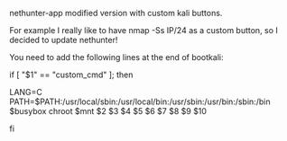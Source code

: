 nethunter-app modified version with custom kali buttons.

For example I really like to have nmap -Ss IP/24 as a custom button, so I decided to update nethunter!

You need to add the following lines at the end of bootkali:

if [ "$1" == "custom_cmd" ]; then

LANG=C PATH=$PATH:/usr/local/sbin:/usr/local/bin:/usr/sbin:/usr/bin:/sbin:/bin $busybox chroot $mnt $2 $3 $4 $5 $6 $7 $8 $9 $10

fi
